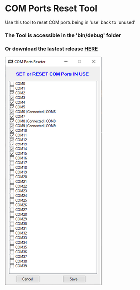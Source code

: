 # COM Ports Reset Tool

Use this tool to reset COM ports being in 'use' back to 'unused'


### **The Tool is accessible in the 'bin/debug' folder**

### Or download the lastest release [HERE](https://github.com/bouletmarc/COM_Ports_Reset/releases)

![alt text](https://github.com/bouletmarc/COM_Ports_Reset/blob/main/COMPortReseter_2022-04-21_07-05-55.png?raw=true)

